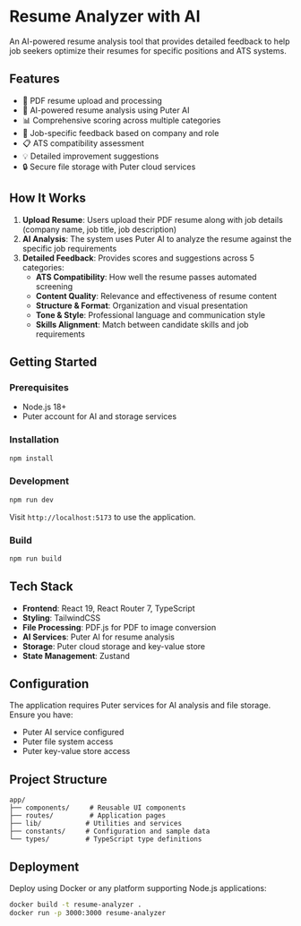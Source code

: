 # Resume Analyzer with AI

An AI-powered resume analysis tool that provides detailed feedback to help job seekers optimize their resumes for specific positions and ATS systems.

## Features

- 📄 PDF resume upload and processing
- 🤖 AI-powered resume analysis using Puter AI
- 📊 Comprehensive scoring across multiple categories
- 🎯 Job-specific feedback based on company and role
- 📋 ATS compatibility assessment
- 💡 Detailed improvement suggestions
- 🔒 Secure file storage with Puter cloud services

## How It Works

1. **Upload Resume**: Users upload their PDF resume along with job details (company name, job title, job description)
2. **AI Analysis**: The system uses Puter AI to analyze the resume against the specific job requirements
3. **Detailed Feedback**: Provides scores and suggestions across 5 categories:
   - **ATS Compatibility**: How well the resume passes automated screening
   - **Content Quality**: Relevance and effectiveness of resume content
   - **Structure & Format**: Organization and visual presentation
   - **Tone & Style**: Professional language and communication style
   - **Skills Alignment**: Match between candidate skills and job requirements

## Getting Started

### Prerequisites
- Node.js 18+ 
- Puter account for AI and storage services

### Installation

```bash
npm install
```

### Development

```bash
npm run dev
```

Visit `http://localhost:5173` to use the application.

### Build

```bash
npm run build
```

## Tech Stack

- **Frontend**: React 19, React Router 7, TypeScript
- **Styling**: TailwindCSS
- **File Processing**: PDF.js for PDF to image conversion
- **AI Services**: Puter AI for resume analysis
- **Storage**: Puter cloud storage and key-value store
- **State Management**: Zustand

## Configuration

The application requires Puter services for AI analysis and file storage. Ensure you have:
- Puter AI service configured
- Puter file system access
- Puter key-value store access

## Project Structure

```
app/
├── components/     # Reusable UI components
├── routes/         # Application pages
├── lib/           # Utilities and services
├── constants/     # Configuration and sample data
└── types/         # TypeScript type definitions
```

## Deployment

Deploy using Docker or any platform supporting Node.js applications:

```bash
docker build -t resume-analyzer .
docker run -p 3000:3000 resume-analyzer
```
